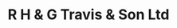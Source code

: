 ---
title: "R H & G Travis & Son Ltd"
url: /brighouse/r-h-und-g-travis-und-son-ltd/
shop: Eisenwaren
---